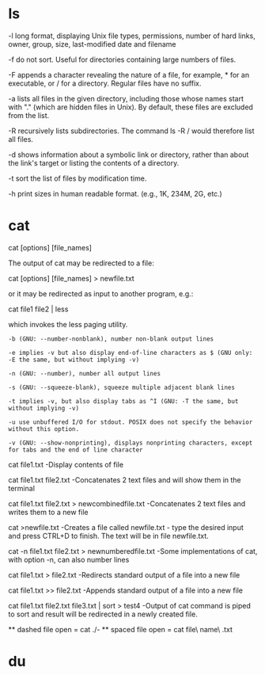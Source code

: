 # ls

-l long format, displaying Unix file types, permissions, number of hard links, owner, group, size, last-modified date and filename

-f do not sort. Useful for directories containing large numbers of files.

-F appends a character revealing the nature of a file, for example, * for an executable, or / for a directory. Regular files have no suffix.

-a lists all files in the given directory, including those whose names start with "." (which are hidden files in Unix). By default, these files are excluded from the list.

-R recursively lists subdirectories. The command ls -R / would therefore list all files.

-d shows information about a symbolic link or directory, rather than about the link's target or listing the contents of a directory.

-t sort the list of files by modification time.

-h print sizes in human readable format. (e.g., 1K, 234M, 2G, etc.) 

# cat
cat [options] [file_names]

The output of cat may be redirected to a file:

cat [options] [file_names] > newfile.txt

or it may be redirected as input to another program, e.g.:

cat file1 file2 | less

which invokes the less paging utility.


    -b (GNU: --number-nonblank), number non-blank output lines
    
    -e implies -v but also display end-of-line characters as $ (GNU only: -E the same, but without implying -v)
    
    -n (GNU: --number), number all output lines
    
    -s (GNU: --squeeze-blank), squeeze multiple adjacent blank lines
    
    -t implies -v, but also display tabs as ^I (GNU: -T the same, but without implying -v)
    
    -u use unbuffered I/O for stdout. POSIX does not specify the behavior without this option.
    
    -v (GNU: --show-nonprinting), displays nonprinting characters, except for tabs and the end of line character

cat file1.txt 	                                  -Display contents of file

cat file1.txt file2.txt 	                      -Concatenates 2 text files and will show them in the terminal

cat file1.txt file2.txt > newcombinedfile.txt     -Concatenates 2 text files and writes them to a new file

cat >newfile.txt 	                              -Creates a file called newfile.txt - type the desired input and press CTRL+D to finish. The text will be in file newfile.txt.

cat -n file1.txt file2.txt > newnumberedfile.txt  -Some implementations of cat, with option -n, can also number lines

cat file1.txt > file2.txt 	                      -Redirects standard output of a file into a new file

cat file1.txt >> file2.txt 	                      -Appends standard output of a file into a new file

cat file1.txt file2.txt file3.txt | sort > test4  -Output of cat command is piped to sort and result will be redirected in a newly created file.


** dashed file open = cat ./-
** spaced file open = cat file\ name\ .txt

# du
